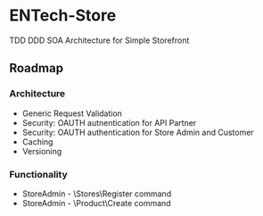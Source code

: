 # ENTech-Store
TDD DDD SOA Architecture for Simple Storefront



## Roadmap 

### Architecture
- Generic Request Validation
- Security: OAUTH autnentication for API Partner
- Security: OAUTH authentication for Store Admin and Customer
- Caching
- Versioning


### Functionality
- StoreAdmin - \Stores\Register command
- StoreAdmin - \Product\Create command

